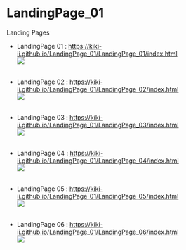 # LandingPage_01
Landing Pages 


* LandingPage 01  : <https://kiki-ii.github.io/LandingPage_01/LandingPage_01/index.html><br>
<img src="/master/langingPage_1.png" width="" height=""></img><br><br>

* LandingPage 02  : <https://kiki-ii.github.io/LandingPage_01/LandingPage_02/index.html><br>
<img src="/master/langingPage_2.png" width="" height=""></img><br><br>

* LandingPage 03  : <https://kiki-ii.github.io/LandingPage_01/LandingPage_03/index.html><br>
<img src="master/langingPage_3.png" width="" height=""></img><br><br>

* LandingPage 04  : <https://kiki-ii.github.io/LandingPage_01/LandingPage_04/index.html><br>
<img src="/langingPage_4.png" width="" height=""></img><br><br>

* LandingPage 05  : <https://kiki-ii.github.io/LandingPage_01/LandingPage_05/index.html><br>
<img src="/langingPage_5.png" width="" height=""></img><br><br>

* LandingPage 06  : <https://kiki-ii.github.io/LandingPage_01/LandingPage_06/index.html><br>
<img src="/langingPage_6.png" width="" height=""></img><br><br>
